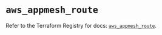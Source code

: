 # `aws_appmesh_route`

Refer to the Terraform Registry for docs: [`aws_appmesh_route`](https://registry.terraform.io/providers/hashicorp/aws/6.14.0/docs/resources/appmesh_route).
